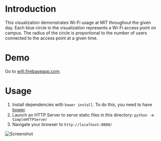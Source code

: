 # Introduction
This visualization demonstrates Wi-Fi usage at MIT throughout the given day. Each blue circle in the visualization represents a Wi-Fi access point on campus. The radius of the circle is proportional to the number of users connected to the access point at a given time.

# Demo

Go to [wifi.firebaseapp.com](http://wifi.firebaseapp.com).
# Usage

1. Install dependencies with `bower install`. To do this, you need to have [bower](http://bower.io/).
2. Launch an HTTP Server to serve static files in this directory: `python -m SimpleHTTPServer`
3. Navigate your browser to `http://localhost:8000/`

![Screenshot](https://raw.githubusercontent.com/hariharsubramanyam/mit-wifi-data-vis/master/images/screenshot.png)
